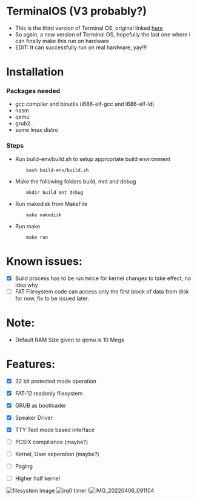 # TerminalOS (V3 probably?)
- This is the third version of Terminal OS, original linked [here](https://github.com/maheswarantp/TerminalOS)
- So again, a new version of Terminal OS, hopefully the last one where i can finally make this run on hardware
- EDIT: It can successfully run on real hardware, yay!!!

# Installation

### Packages needed
- gcc compiler and binutils (i686-elf-gcc and i686-elf-ld)
- nasm
- qemu
- grub2
- some linux distro

### Steps
-   Run build-env/build.sh to setup appropriate build environment
    ```
        bash build-env/build.sh
    ```
-   Make the following folders build, mnt and debug
    ```
        mkdir build mnt debug
    ```
-   Run makedisk from MakeFile
    ```
        make makedisk
    ```
-   Run make
    ```
        make run
    ```

# Known issues:
- [x] Build process has to be run twice for kernel changes to take effect, no idea why
- [ ] FAT Filesystem code can access only the first block of data from disk for now, fix to be issued later.

# Note:
- Default RAM Size given to qemu is 10 Megs



# Features:
- [x] 32 bit protected mode operation
- [x] FAT-12 readonly filesystem
- [x] GRUB as bootloader
- [x] Speaker Driver
- [x] TTY Text mode based interface
- [ ] POSIX compiliance         (maybe?)

- [ ] Kernel, User seperation   (maybe?)
- [ ] Paging
- [ ] Higher half kernel

![filesystem image](assets/image.jpeg)
![irq0 timer](assets/image_2.jpeg)
!![IMG_20220406_091104](https://user-images.githubusercontent.com/58566451/163684685-1e17ce01-4f0a-432a-811c-1fbcefe010a2.jpg)
